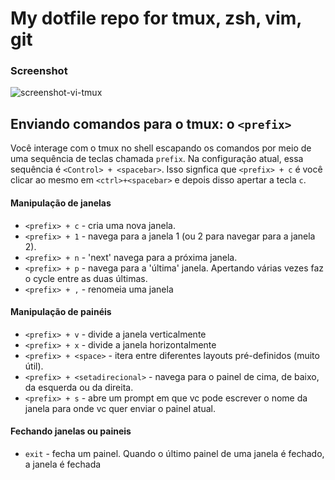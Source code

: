 # My dotfile repo for __tmux, zsh, vim, git__

### Screenshot
![screenshot-vi-tmux](https://raw.githubusercontent.com/ninrod/unix-shell-config/misc/images/screenshot.png)

## Enviando comandos para o tmux: o `<prefix>`

Você interage com o tmux no shell escapando os comandos por meio de uma sequência de teclas chamada `prefix`. Na configuração atual, essa sequência é `<Control> + <spacebar>`.
Isso signfica que `<prefix> + c` é você clicar ao mesmo em `<ctrl>+<spacebar>` e depois disso apertar a tecla `c`.

#### Manipulação de janelas

 * `<prefix> + c` - cria uma nova janela. 
 * `<prefix> + 1` - navega para a janela 1 (ou 2 para navegar para a janela 2).
 * `<prefix> + n` - 'next' navega para a próxima janela.
 * `<prefix> + p` - navega para a 'última' janela. Apertando várias vezes faz o cycle entre as duas últimas.
 * `<prefix> + ,` - renomeia uma janela

#### Manipulação de painéis

 * `<prefix> + v` - divide a janela verticalmente
 * `<prefix> + x` - divide a janela horizontalmente
 * `<prefix> + <space>` - itera entre diferentes layouts pré-definidos (muito útil).
 * `<prefix> + <setadirecional>` - navega para o painel de cima, de baixo, da esquerda ou da direita.
 * `<prefix> + s` - abre um prompt em que vc pode escrever o nome da janela para onde vc quer enviar o painel atual.

#### Fechando janelas ou paineis

 * `exit` - fecha um painel. Quando o último painel de uma janela é fechado, a janela é fechada

